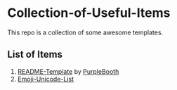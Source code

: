 # Collection-of-Useful-Items
This repo is a collection of some awesome templates.

## List of Items
1. [README-Template](README-Template.md) by [PurpleBooth](https://gist.github.com/PurpleBooth)
2. [Emoji-Unicode-List](Emoji-Unicode-List.md)

